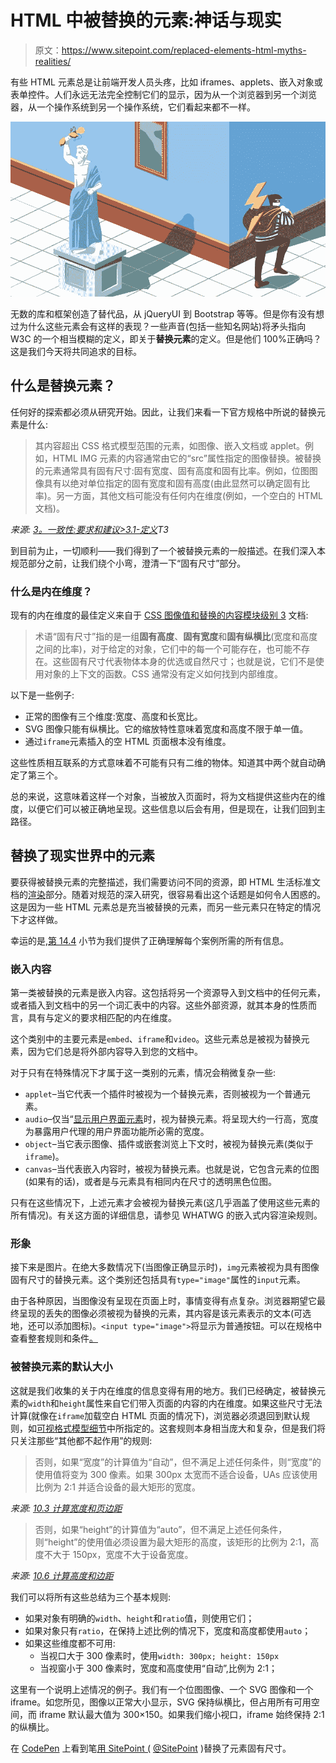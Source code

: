 # HTML 中被替换的元素:神话与现实

> 原文：<https://www.sitepoint.com/replaced-elements-html-myths-realities/>

有些 HTML 元素总是让前端开发人员头疼，比如 iframes、applets、嵌入对象或表单控件。人们永远无法完全控制它们的显示，因为从一个浏览器到另一个浏览器，从一个操作系统到另一个操作系统，它们看起来都不一样。

![Replaced Element Myths](img/6617cedb48fc51615a88d50220dcff1e.png)

无数的库和框架创造了替代品，从 jQueryUI 到 Bootstrap 等等。但是你有没有想过为什么这些元素会有这样的表现？一些声音(包括一些知名网站)将矛头指向 W3C 的一个相当模糊的定义，即关于**替换元素**的定义。但是他们 100%正确吗？这是我们今天将共同追求的目标。

## 什么是替换元素？

任何好的探索都必须从研究开始。因此，让我们来看一下官方规格中所说的替换元素是什么:

> 其内容超出 CSS 格式模型范围的元素，如图像、嵌入文档或 applet。例如，HTML IMG 元素的内容通常由它的“src”属性指定的图像替换。被替换的元素通常具有固有尺寸:固有宽度、固有高度和固有比率。例如，位图图像具有以绝对单位指定的固有宽度和固有高度(由此显然可以确定固有比率)。另一方面，其他文档可能没有任何内在维度(例如，一个空白的 HTML 文档)。

*来源: [3。一致性:要求和建议>3.1-定义](https://drafts.csswg.org/css2/conform.html)T3*

到目前为止，一切顺利——我们得到了一个被替换元素的一般描述。在我们深入本规范部分之前，让我们绕个小弯，澄清一下“固有尺寸”部分。

### 什么是内在维度？

现有的内在维度的最佳定义来自于 [CSS 图像值和替换的内容模块级别 3](https://www.w3.org/TR/css3-images/) 文档:

> 术语“固有尺寸”指的是一组**固有高度**、**固有宽度**和**固有纵横比**(宽度和高度之间的比率)，对于给定的对象，它们中的每一个可能存在，也可能不存在。这些固有尺寸代表物体本身的优选或自然尺寸；也就是说，它们不是使用对象的上下文的函数。CSS 通常没有定义如何找到内部维度。

以下是一些例子:

*   正常的图像有三个维度:宽度、高度和长宽比。
*   SVG 图像只能有纵横比。它的缩放特性意味着宽度和高度不限于单一值。
*   通过`iframe`元素插入的空 HTML 页面根本没有维度。

这些性质相互联系的方式意味着不可能有只有二维的物体。知道其中两个就自动确定了第三个。

总的来说，这意味着这样一个对象，当被放入页面时，将为文档提供这些内在的维度，以便它们可以被正确地呈现。这些信息以后会有用，但是现在，让我们回到主路径。

## 替换了现实世界中的元素

要获得被替换元素的完整描述，我们需要访问不同的资源，即 HTML 生活标准文档的[渲染](https://html.spec.whatwg.org/multipage/rendering.html)部分。随着对规范的深入研究，很容易看出这个话题是如何令人困惑的。这是因为一些 HTML 元素总是充当被替换的元素，而另一些元素只在特定的情况下才这样做。

幸运的是,[第 14.4](https://html.spec.whatwg.org/multipage/rendering.html#replaced-elements) 小节为我们提供了正确理解每个案例所需的所有信息。

### 嵌入内容

第一类被替换的元素是嵌入内容。这包括将另一个资源导入到文档中的任何元素，或者插入到文档中的另一个词汇表中的内容。这些外部资源，就其本身的性质而言，具有与定义的要求相匹配的内在维度。

这个类别中的主要元素是`embed`、`iframe`和`video`。这些元素总是被视为替换元素，因为它们总是将外部内容导入到您的文档中。

对于只有在特殊情况下才属于这一类别的元素，情况会稍微复杂一些:

*   `applet`–当它代表一个插件时被视为一个替换元素，否则被视为一个普通元素。
*   `audio`–仅当“[显示用户界面元素](https://html.spec.whatwg.org/multipage/media.html#expose-a-user-interface-to-the-user)时，视为替换元素。将呈现大约一行高，宽度为暴露用户代理的用户界面功能所必需的宽度。
*   `object`–当它表示图像、插件或嵌套浏览上下文时，被视为替换元素(类似于`iframe`)。
*   `canvas`–当代表嵌入内容时，被视为替换元素。也就是说，它包含元素的位图(如果有的话)，或者是与元素具有相同内在尺寸的透明黑色位图。

只有在这些情况下，上述元素才会被视为替换元素(这几乎涵盖了使用这些元素的所有情况)。有关这方面的详细信息，请参见 WHATWG 的嵌入式内容渲染规则。

### 形象

接下来是图片。在绝大多数情况下(当图像正确显示时)，`img`元素被视为具有图像固有尺寸的替换元素。这个类别还包括具有`type="image"`属性的`input`元素。

由于各种原因，当图像没有呈现在页面上时，事情变得有点复杂。浏览器期望它最终呈现的丢失的图像必须被视为替换的元素，其内容是该元素表示的文本(可选地，还可以添加图标)。`<input type="image">`将显示为普通按钮。可以在规格中查看整套规则和条件[。](https://html.spec.whatwg.org/multipage/rendering.html#images-3)

### 被替换元素的默认大小

这就是我们收集的关于内在维度的信息变得有用的地方。我们已经确定，被替换元素的`width`和`height`属性来自它们带入页面的内容的内在维度。如果这些尺寸无法计算(就像在`iframe`加载空白 HTML 页面的情况下)，浏览器必须退回到默认规则，如[可视格式模型细节](https://www.w3.org/TR/CSS21/visudet.html)中所指定的。这套规则本身相当庞大和复杂，但是我们将只关注那些“其他都不起作用”的规则:

> 否则，如果“宽度”的计算值为“自动”，但不满足上述任何条件，则“宽度”的使用值将变为 300 像素。如果 300px 太宽而不适合设备，UAs 应该使用比例为 2:1 并适合设备的最大矩形的宽度。

*来源: [10.3 计算宽度和页边距](https://www.w3.org/TR/CSS21/visudet.html#Computing_widths_and_margins)*

> 否则，如果“height”的计算值为“auto”，但不满足上述任何条件，则“height”的使用值必须设置为最大矩形的高度，该矩形的比例为 2:1，高度不大于 150px，宽度不大于设备宽度。

*来源: [10.6 计算高度和边距](https://www.w3.org/TR/CSS21/visudet.html#Computing_heights_and_margins)*

我们可以将所有这些总结为三个基本规则:

*   如果对象有明确的`width`、`height`和`ratio`值，则使用它们；
*   如果对象只有`ratio`，在保持上述比例的情况下，宽度和高度都使用`auto`；
*   如果这些维度都不可用:
    *   当视口大于 300 像素时，使用`width: 300px; height: 150px`
    *   当视窗小于 300 像素时，宽度和高度使用“自动”,比例为 2:1；

这里有一个说明上述情况的例子。我们有一个位图图像、一个 SVG 图像和一个 iframe。如您所见，图像以正常大小显示，SVG 保持纵横比，但占用所有可用空间，而 iframe 默认最大值为 300×150。如果我们缩小视口，iframe 始终保持 2:1 的纵横比。

在 [CodePen](https://codepen.io) 上看到笔[用 SitePoint (](https://codepen.io/SitePoint/pen/ZJWKGr/) [@SitePoint](https://codepen.io/SitePoint) )替换了元素固有尺寸。